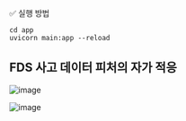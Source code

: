 ✅ 실행 방법
```
cd app
uvicorn main:app --reload
```

## FDS 사고 데이터 피처의 자가 적응

![image](https://github.com/user-attachments/assets/fa883b17-8266-4373-9d37-c3e177db674e)


![image](https://github.com/user-attachments/assets/0bd8f5a5-1eb4-4bb9-9c38-bac50a686c43)

